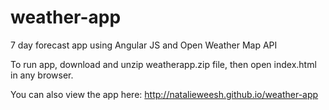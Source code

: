 weather-app
===========
 7 day forecast app using Angular JS and Open Weather Map API
 
 To run app, download and unzip weatherapp.zip file, then open index.html in any browser.

 You can also view the app here: http://natalieweesh.github.io/weather-app
